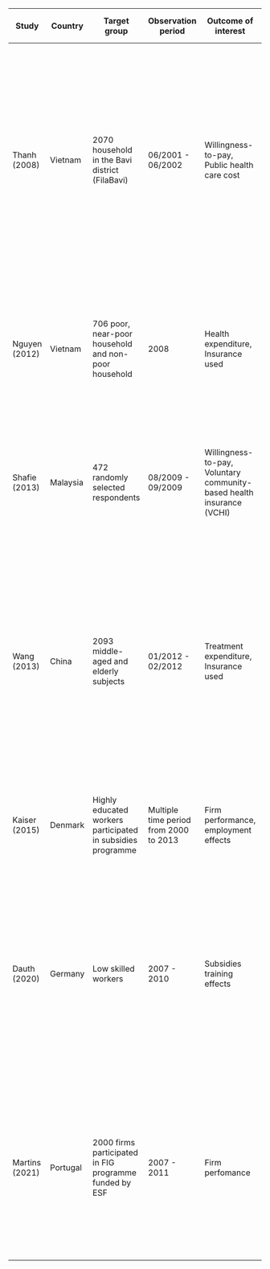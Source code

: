 |Study <img width=300/> |Country |Target group                                               |Observation period                    |Outcome of interest                                                  |Estimation method                                           |Results                                                                                                                                                                                                                                                |Variables to justify                                 |Master Journal Lists                                                                                                                                                           |Scopus                                             |
|--------------|--------|-----------------------------------------------------------|--------------------------------------|---------------------------------------------------------------------|------------------------------------------------------------|-------------------------------------------------------------------------------------------------------------------------------------------------------------------------------------------------------------------------------------------------------|-----------------------------------------------------|-------------------------------------------------------------------------------------------------------------------------------------------------------------------------------|---------------------------------------------------|
|Thanh (2008)  |Vietnam |2070 household in the Bavi<br>district (FilaBavi)          |06/2001 - 06/2002                     |Willingness-to-pay, Public health care cost                          |WTP approach                                                |WTP is sufficient to cover household costs for public health care, it depends to what extent households would substitute private for public care and increase utilization as to whether WTP would also be sufficient enough to finance health insurance|Insurance, exptot_health, famsize, income, age, educ.|[Link](https://mjl.clarivate.com/search-results?issn=1478-7547&hide_exact_match_fl=true&utm_source=mjl&utm_medium=share-by-link&utm_campaign=search-results-share-this-journal)|[Link](https://www.scopus.com/sourceid/12788)      |
|Nguyen (2012) |Vietnam |706 poor, near-poor household and non-poor household       |2008                                  |Health expenditure, Insurance used                                   |OLS, Logistic regression                                    |Insurance reform reduced household vulnerability to high health care costs through direct reduction of medical costs and indirect reduction of income lost to illness.                                                                                 |Insurance, exptot_health, illness.                   |[Link](https://mjl.clarivate.com/search-results?issn=0090-0036&hide_exact_match_fl=true&utm_source=mjl&utm_medium=share-by-link&utm_campaign=search-results-share-this-journal)|[Link](https://www.scopus.com/sourceid/19561)      |
|Shafie (2013) |Malaysia|472 randomly selected respondents                          |08/2009 - 09/2009                     |Willingness-to-pay, Voluntary community-based health insurance (VCHI)|Multinomial logit regression model, OLS                     |Most Malaysians are willing to join the proposed VCHI and to pay an average of Int$114.38 per month per household for the plan                                                                                                                         |Insurance, educ, income.                             |[Link](https://mjl.clarivate.com/search-results?issn=0277-9536&hide_exact_match_fl=true&utm_source=mjl&utm_medium=share-by-link&utm_campaign=search-results-share-this-journal)|[Link](https://www.scopus.com/sourceid/18983)      |
|Wang (2013)   |China   |2093 middle-aged and elderly subjects                      |01/2012 - 02/2012                     |Treatment expenditure, Insurance used                                |Multivariate analysis, OLS                                  |Heath insurance was not utilized for 12.6% (inpatient), 53.3% (outpatient), and 72.6% (self-treatment) of disease episodes. Subjects’ characteristics were associated with insurance utilization. Inpatient and outpatient treatments were expensive   |Exptot_health, income, educ.                         |[Link](https://mjl.clarivate.com/search-results?issn=1932-6203&hide_exact_match_fl=true&utm_source=mjl&utm_medium=share-by-link&utm_campaign=search-results-share-this-journal)|[Link](https://www.scopus.com/sourceid/10600153309)|
|Kaiser (2015) |Denmark |Highly educated workers participated in subsidies programme|Multiple time period from 2000 to 2013|Firm performance, employment effects                                 |PSM, logit model, DiD                                       |The program had positive effects on employment and wages the year individuals participate in the program                                                                                                                                               |Training, firmsize.                                  |[Link](https://mjl.clarivate.com/search-results?issn=2193-9004&hide_exact_match_fl=true&utm_source=mjl&utm_medium=share-by-link&utm_campaign=search-results-share-this-journal)|[Link](https://www.scopus.com/sourceid/21100775627)|
|Dauth (2020)  |Germany |Low skilled workers                                        |2007 - 2010                           |Subsidies training effects                                           |OLS, 2SLS, Local Average Treatment Effect (LATE) Framework  |training subsidies significantly increase cumulative employment duration and earnings in the short run and middle run for compliers, that is, those workers who additionally participate due to a more generous policy style in their agency           |Training, educ, firmsize.                            |[Link](https://mjl.clarivate.com/search-results?issn=0019-7939&hide_exact_match_fl=true&utm_source=mjl&utm_medium=share-by-link&utm_campaign=search-results-share-this-journal)|[Link](https://www.scopus.com/sourceid/19680)      |
|Martins (2021)|Portugal|2000 firms participated in FIG programme funded by ESF     |2007 - 2011                           |Firm perfomance                                                      |Quasi-experimental approach, difference-in-differences (DiD)|significant positive effects on take up (training hours and expenditure), with limited deadweight; and that such additional training led to increased sales, value added, employment, productivity, and exports                                        |Training, export, profit, revenue, age, educ.        |[Link](https://mjl.clarivate.com/search-results?issn=2193-9004&hide_exact_match_fl=true&utm_source=mjl&utm_medium=share-by-link&utm_campaign=search-results-share-this-journal)|[Link](https://www.scopus.com/sourceid/21100775627)|
